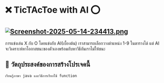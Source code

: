 # :x: TicTAcToe with AI :o: #

[![Screenshot-2025-05-14-234413.png](https://i.postimg.cc/dQXy0jDV/Screenshot-2025-05-14-234413.png)](https://postimg.cc/ThVw7mrz)
--

การแข่งเล่น X กับ O โดยแข่งกับ AI(เบื้องต้น) เราสามารถเลือกวางตำแหน่ง 1-9 ในตารางได้ แต่ AI จะวิเคราะห์หาโอกาสชนะของตัวเองพร้อมกับหาวิธีกันเราไม่ให้ชนะ 

## :small_blue_diamond: วัตถุประสงค์ของการสร้างโปรเจคนี้ ##
    เรียนรู้ภาษา java และวิธีการเรียกใช้ function 
